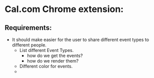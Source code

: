 # Cal.com Chrome extension:

## Requirements:
- It should make easier for the user to share different event types to different people.
    - List different Event Types.
        - how do we get the events?
        - how do we render them?
    - Different color for events.
    - 

